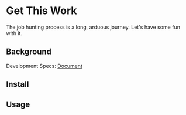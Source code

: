 # Get This Work
The job hunting process is a long, arduous journey.  Let's have some fun with it.
## Background
Development Specs: [Document](https://docs.google.com/document/d/1nLKwfo3VsK8w6J0oVna89YIUByYP7_pl5i6Se6cmXFw/edit?usp=sharing)

## Install

## Usage
